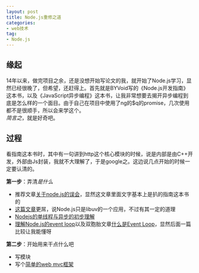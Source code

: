 ```yaml
---
layout: post
title: Node.js重修之道
categories:
- web技术
tag:
- Node.js
---
```


## 缘起
14年以来，做完项目之余，还是没想开始写论文的我，就开始了Node.js学习，显然已经很晚了，但希望，还赶得上。首先就是BYVoid写的《Node.js开发指南》这本书，以及《JavaScript异步编程》这本书，让我非常想要去揭开异步编程到底是怎么样的一个面目。由于自己在项目中使用了ng的$q的promise，几次使用都不是很顺手，所以会来学这个。  
*简言之*，就是好奇吧。

## 过程
看指南这本书时，其中有一句讲到http这个核心模块的时候，说是内部是由C++开发，外部由Js封装，我就不大理解了，于是google之。这边说几点开始的时候一定要认清的。

**第一步**：弄清*是什么*

- 推荐文章[关于node.js的误会](http://www.cnblogs.com/dolphinX/p/3475090.html)，显然这文章里面文字基本上是扒的指南这本书的  
- [这篇文章](http://www.cnblogs.com/shuidao/p/3262780.html)更屌，说Node.js只是libuv的一个应用，不过有其一定的道理
- [Nodejs的单线程与异步的初步理解](http://freewind.me/blog/20120516/926.html)
- [理解Node.js的event loop](http://cnodejs.org/topic/50462f51329c5139760bff98)以及双胞胎文章[什么是Event Loop](http://www.ruanyifeng.com/blog/2013/10/event_loop.html)，显然后面一篇比较让我能懂呀

**第二步**：开始用来干点什么吧

- 写模块
- 写个[简单的web mvc框架](http://www.oschina.net/question/12_17345)
